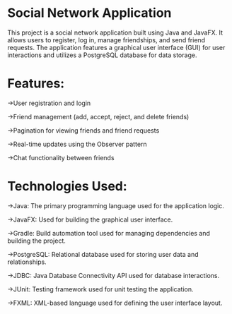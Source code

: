 # Social Network Application
This project is a social network application built using Java and JavaFX. It allows users to register, log in, manage friendships, and send friend requests. The application features a graphical user interface (GUI) for user interactions and utilizes a PostgreSQL database for data storage.  
# Features:

->User registration and login

->Friend management (add, accept, reject, and delete friends)

->Pagination for viewing friends and friend requests

->Real-time updates using the Observer pattern

->Chat functionality between friends

# Technologies Used:

->Java: The primary programming language used for the application logic.

->JavaFX: Used for building the graphical user interface.

->Gradle: Build automation tool used for managing dependencies and building the project.

->PostgreSQL: Relational database used for storing user data and relationships.

->JDBC: Java Database Connectivity API used for database interactions.

->JUnit: Testing framework used for unit testing the application.

->FXML: XML-based language used for defining the user interface layout.
